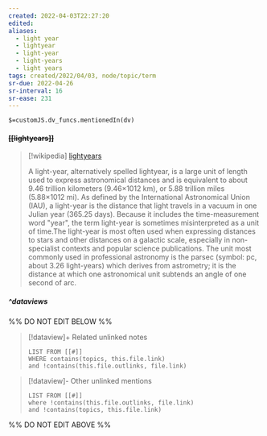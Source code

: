```yaml
---
created: 2022-04-03T22:27:20 
edited: 
aliases:
  - light year
  - lightyear
  - light-year
  - light-years
  - light years
tags: created/2022/04/03, node/topic/term
sr-due: 2022-04-26
sr-interval: 16
sr-ease: 231
---
```

`$=customJS.dv_funcs.mentionedIn(dv)`

#### <s class="topic-title">[[lightyears]]</s>

> [!wikipedia] [lightyears](https://en.wikipedia.org/wiki/Light-year)
> 
> A light-year, alternatively spelled lightyear, is a large unit of length used to express astronomical distances and is equivalent to about 9.46 trillion kilometers (9.46×1012 km), or 5.88 trillion miles (5.88×1012 mi). As defined by the International Astronomical Union (IAU), a light-year is the distance that light travels in a vacuum in one Julian year (365.25 days). Because it includes the time-measurement word "year", the term light-year is sometimes misinterpreted as a unit of time.The light-year is most often used when expressing distances to stars and other distances on a galactic scale, especially in non-specialist contexts and popular science publications. The unit most commonly used in professional astronomy is the parsec (symbol: pc, about 3.26 light-years) which derives from astrometry; it is the distance at which one astronomical unit subtends an angle of one second of arc.
>

##### ^dataviews

%% DO NOT EDIT BELOW %%
> [!dataview]+ Related unlinked notes
> ```dataview
> LIST FROM [[#]]
> WHERE contains(topics, this.file.link)
> and !contains(this.file.outlinks, file.link)
> ```
 
> [!dataview]- Other unlinked mentions
> ```dataview
> LIST FROM [[#]]
> where !contains(this.file.outlinks, file.link)
> and !contains(topics, this.file.link)
> ```

%% DO NOT EDIT ABOVE %%
